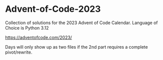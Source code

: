 # Advent-of-Code-2023
Collection of solutions for the 2023 Advent of Code Calendar. Language of Choice is Python 3.12


https://adventofcode.com/2023/


Days will only show up as two files if the 2nd part requires a complete pivot/rewrite.

